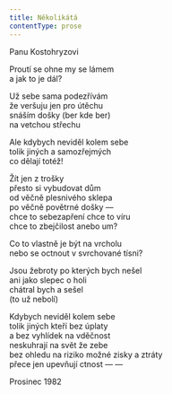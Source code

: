 ```yaml
---
title: Několikátá
contentType: prose
---
```


<section>

Panu Kostohryzovi

Proutí se ohne my se lámem  
a jak to je dál?

Už sebe sama podezřívám  
že veršuju jen pro útěchu  
snáším došky (ber kde ber)  
na vetchou střechu

Ale kdybych neviděl kolem sebe  
tolik jiných a samozřejmých  
co dělají totéž!

Žít jen z trošky  
přesto si vybudovat dům  
od věčně plesnivého sklepa  
po věčně povětrné došky —  
chce to sebezapření chce to víru  
chce to zbejčilost anebo um?

Co to vlastně je být na vrcholu  
nebo se octnout v svrchované tísni?

Jsou žebroty po kterých bych nešel  
ani jako slepec o holi  
chátral bych a sešel  
(to už nebolí)

Kdybych neviděl kolem sebe  
tolik jiných kteří bez úplaty  
a bez vyhlídek na vděčnost  
neskuhrají na svět že zebe  
bez ohledu na riziko možné zisky a ztráty  
přece jen upevňují ctnost — —

Prosinec 1982

</section>
